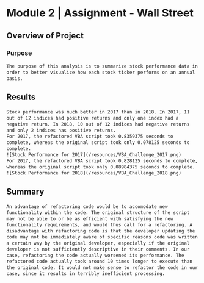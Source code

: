 # Module 2 | Assignment - Wall Street

## Overview of Project

### Purpose
    The purpose of this analysis is to summarize stock performance data in order to better visualize how each stock ticker performs on an annual basis.

## Results
    Stock performance was much better in 2017 than in 2018. In 2017, 11 out of 12 indices had positive returns and only one index had a negative return. In 2018, 10 out of 12 indices had negative returns and only 2 indices has positive returns.
    For 2017, the refactored VBA script took 0.8359375 seconds to complete, whereas the original script took only 0.078125 seconds to complete.
    ![Stock Performance for 2017](/resources/VBA_Challenge_2017.png)
    For 2017, the refactored VBA script took 0.828125 seconds to complete, whereas the original script took only 0.08984375 seconds to complete.
    ![Stock Performance for 2018](/resources/VBA_Challenge_2018.png)

## Summary
    An advantage of refactoring code would be to accomodate new functionality within the code. The original structure of the script may not be able to or be as efficient with satisfying the new functionality requirements, and would thus call for a refactoring. A disadvantage with refactoring code is that the developer updating the code may not be immediately aware of specific reasons code was written a certain way by the original developer, especially if the original developer is not sufficiently descriptive in their comments. In our case, refactoring the code actually worsened its performance. The refactored code actually took around 10 times longer to execute than the original code. It would not make sense to refactor the code in our case, since it results in terribly inefficient processing.